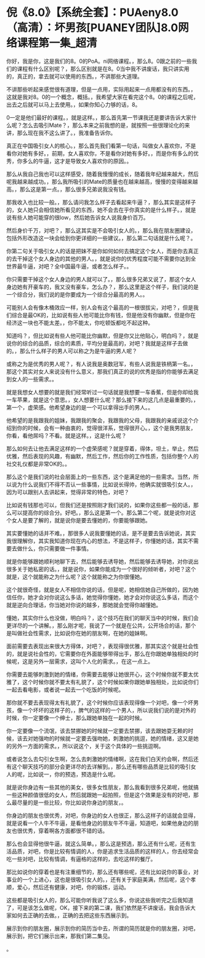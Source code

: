 # 倪《8.0》【系统全套】：PUAeny8.0（高清）：坏男孩[PUANEY团队]8.0网络课程第一集_超清

你好，我是你，这是我们的8。0的PoA。ni网络课程。，那么8。0跟之前的一些我们的课程有什么区别呢？，那么区别就是在8。0当中我不讲废话，我只讲实用的，真正的，拿去就可以使用的东西。，不讲那些大道理。

不讲那些听起来感觉很有道理，但是一点用，实际用起来一点用都没有的东西。，这就是我对8。0的一个概念，概括。，我希望大家在看完这个8。0的课程之后呢，出去之后就可以马上去使用。，如果你知心力够的话，8。

0一定是他们最好的课程。，就是这样。，那么首先第一节课我还是要讲告诉大家什么呢？怎么去吸引Mate？，那么本来之前我想的是，就按照一些很理论化的来讲，那么现在我不这么讲了。，我准备告诉你。

真正在中国吸引女人的核心。，那么首先我们看第一句话，叫做女人喜欢你，不是看你对她有多好。，前期，女人喜欢你，不是看你对她有多好。，而是你有多么的优秀，你多么的牛逼，这才是导致女人喜欢你的原因。。

那么从我自己我也可以这样感受，随着我慢慢的成长，随着我年纪越来越大，然后呢我越来越成功。，那么我所吸引的Mate的质量也在越来越高，慢慢的变得越来越高。，那么这是第一点。，那么很多兄弟说我没有钱。

那我收入也比较一般。，那么请问我怎么样子去看起来牛逼？，那么其实是这样子的，女人她只会相信她所看见的东西，她不会去在乎你真实的是什么样子。，就是说有些人她可能穿的很low，然后她告诉女人说我身价百万。

然后身价千万，对吧？，那么这其实是不会吸引女人的。，那么我在朋友圈建设，包括外形改造这一块会给到你更详细的一些建议。，那么第二句话就是什么呢？。

你第二句关于吸引女人的话是把妹不是你如何如何去搞定这个女人，而是你去真正的去干掉这个女人身边的其他的男人。，就是说你的优秀程度可能不需要你达到全世界最牛逼，对吧？全中国最牛逼，或者怎么样子。。

你只需要干掉这个女人身边的男人就可以了。，那么很多兄弟又说了，那这个女人身边她有开豪车的，我又没有豪车，怎么办？，那么这里是这个样子，我们说的是一个综合分，我们说的是你要成为一个综合分最高的男人。。

可能别人会有像木桶效应一样，别人会有这个最高的一根很拔尖，对吧？，但是我们综合是最OK的，比如说有些人他可能比你有钱，但是他没有你幽默，但是你在经济这一块也不能太差。，你不能太，你吃顿饭都吃不起这种。

知道吗？，但比如说有些人他可能比你幽默，但是你又比他贴心，明白吗？，就是说你的综合的品质，综合的素质，平均分是最高的，对吧？我就是这样子去做的。，那么什么样子的男人可以称之为是牛逼的男人呢？

或称之为是优秀的男人呢？，有人说我是奥数冠军，有些人说我是铁柄第一名。，那这个其实对女人来说没有什么意义，那我们真正的说的优秀是指的你能够去满足到女人的一些需求。。

就是我想女人想要的就是我们经常听过一句话就是我想要一车香蕉，但是你却给我一车苹果，就是这个意思。，女人想要什么呢？那么接下来的这几点是最重要的。，第一个，虚荣感。他希望身边的是一个可以拿得出手的男人。。

他希望的是我跟我的姐妹，我跟我的聚会，我跟我的父母，我跟我的亲戚说这个介绍到你的时候，会有一种由衷的，觉得很洋系，觉得很开心。，这个是我男朋友，你看，看他屌吗？不看。就是这样。，这是什么呢？

那么如何去让他去满足这样的一个虚荣感呢？就是穿着，得体，坦土，举止，然后优雅，然后表现的风趣，有幽默，然后工作，然后你的工作性质，包括你整个人的社交礼仪都是非常OK的。。

那么这个是我们说的社会层面上的一些东西，这个是满足他的一些需求。当然，所以说为什么说我们不得不否认一些事情，比如说长得帅，他确实就很吸引女人。，因为可以跟别人去讲起来，觉得非常的特色，对吧？

比如说有钱那也可以，但我们还是按照刚才我们说的，如果你这些都一般的话，那么可以提高你的综合分。好吧。，那么这是第一个。那么第二个呢，就是说你对这个女人是要了解的，就是说你是要去懂她的，你要能够跟她。

其实要懂她的话并不难。，那很多人说我要懂她的话，是不是要去告诉她说，其实我很理解你，其实我知道你现在内心的想法，不是这样子，你懂她的话，其实不需要去做什么，你只需要做一件事情。

就是你能够跟她顺利地聊下去，然后能够去诱导她，然后能够去诱导她，对你说出很多关于她私密的话。，就是说你，如果你能成为一个很好的倾听者，对吧？这个就是，这个就能称之为什么呢？这个就能称之为你很懂她。

这个就很奇怪，就是女人不相信你说的话，但是呢，她相信她自己所做的，因为她信任你，她才会对你说这么多话，她觉得你懂她，她才会对你说这么多话，而这个就是逆向合理话，你当她对你说的越多，那她就会觉得你越懂她。

懂她，其实你什么也没做，明白吗？，这个技巧在我们的聊天当中的时候，我们会更详尽的一个讲解。，那么刚才呢，我说了一个就是在公共，公开场合的话，那个是叫做社会性需求，比如说你在她的朋友啊，在她的姐妹啊。

面前需要去表现出来很大方得体，对吧？，表现得很优雅，那其实这个就是社会性的，就是说社会性的，它需要你在外面能够带得出手，那么在你跟她单独相处的时候呢，这是另外一层需求，这叫个人化的需求。，在这一点上。

你需要去能够刺激到她的情绪，你需要去能够让她很开心，这个时候你就不要太优雅了，这个时候你就不要太有礼貌了，这个时候如果你跟她单独相处，比如说你们一起去看电影，或者说一起去一个吃饭的时候呢。

那你就不要去表现得太有礼貌了，这个时候你应该表现得像一个对吧，像一个坏男孩，像一个坏坏的这样子的，，脾气的这样的一个男人，所以说我们说的是对外的时候，你一定要像一个绅士，那么跟她单独在一起的时候。

你一定要像一个流氓，该去禁挪她的时候就一定要去禁挪，该去跟她耍无赖的时候，该去对她强吻的时候就一定要去强吻她，刺激她的挑逗，她的情绪，这又是她的另外一方面的需求。，所以说这个，关于这个具体的一些挑逗啊。

或者说怎么去勾引女生啊，怎么去刺激她的情绪啊，这在我们白天约会啊，然后还有这个聊天技巧的部分会更详尽的去详解到。，那么还有哪些品质是比较的吸引女人的呢，比如说一，你的预选，预选是什么呢。

就是说你身边有一些其他的美女，很多女性朋友，那么我看到很多兄弟呢，他就搞一些这种颜值很低的女人，然后就跟她一起拍照，但是这个效果是没有的好吧，那么最尽量的是一些比较，你比如说你身边的朋友，。

你身边的朋友也很优秀，对吧，你身边的女人也很正，那么这样子的话就会显得，就是说看一个人牛不牛逼，是看他身边的朋友牛不牛逼，知道吧，如果他身边的朋友也很优秀，穿着啊各方面都很不错的话。

那么也会显得他很牛逼，就这么简单。，那么这是预选，那么还有什么呢，还有生活品质，对吧，你是比较有情调的人，你是追求生活品质的这样的人，你去经常会吃一些对吧，比较有情调，有逼格的这样的，去吃这样的餐厅。

那比如说你的穿着也是有注重细节的，那么还有哪些呢，还有比如说你的事业，对事业的一个上进心，这也是很吸引女人的。，还有关于家庭美满，然后呢，这个孝顺，爱心，然后还有健康，对吧，你的锻炼，运动。

这些都是吸引女人的，那么可能你听我说了这么多，你说这些我听完之后我知道了，可是该怎么做呢，OK，接下来的第二课，我们依然是不讲废话，我会告诉大家如何去正确的去做。，正确的去把这些东西展示到。

展示到你的朋友圈，展示到你的简历当中去，所谓的简历就是你的朋友圈，对吧，展示到，把它们展示出来，那我们第二集见。

。